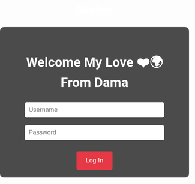 # Malee
<html lang="en">
<head>
  <meta charset="UTF-8">
  <meta name="viewport" content="width=device-width, initial-scale=1.0">
  <title>For My Mama ❤️</title>
  <link href="https://fonts.googleapis.com/css2?family=Roboto:wght@400;700&display=swap" rel="stylesheet">
  <style>
    body {
      font-family: 'Roboto', sans-serif;
      margin: 0;
      padding: 0;
      background: url('https://source.unsplash.com/1600x900/?roses,flowers') no-repeat center center fixed;
      background-size: cover;
      color: white;
      text-align: center;
      display: flex;
      justify-content: center;
      align-items: center;
      height: 100vh;
      flex-direction: column;
    }
    .container {
      background-color: rgba(0, 0, 0, 0.7);
      padding: 20px;
      border-radius: 10px;
    }
    h1 {
      font-size: 2.5em;
    }
    input {
      padding: 10px;
      font-size: 1.2em;
      margin: 10px 0;
      width: 80%;
      border-radius: 5px;
      border: none;
      outline: none;
    }
    button {
      padding: 15px 25px;
      font-size: 1.2em;
      background-color: #e63946;
      color: white;
      border: none;
      border-radius: 5px;
      cursor: pointer;
      margin-top: 20px;
    }
    button:hover {
      background-color: #f1faee;
    }
    .message {
      display: none;
      font-size: 1.2em;
      margin-top: 20px;
      padding: 20px;
      background: rgba(0, 0, 0, 0.6);
      border-radius: 10px;
      text-align: left;
    }
    audio {
      display: none;
    }
  </style>
</head>
<body>
  <div class="container">
    <h1>Welcome My Love ❤️🌍<br>From Dama</h1>
    <input type="text" id="username" placeholder="Username">
    <input type="password" id="password" placeholder="Password">
    <button onclick="login()">Log In</button>
    <div class="message" id="message">
      <p>My Dearest Mama, ❤️🌹</p>
      <p>Happy Valentine’s Day to the most beautiful, loving, and incredible woman in my life! 💕🥰 Today is all about love, and no one deserves to be celebrated more than you! 💖💐</p>
      <p>From the moment I opened my eyes to this world, you have been my constant—my first home 🏡, my greatest comfort 🤗, and my safest place 🛡️. No matter where life takes me, your love is my anchor ⚓, holding me steady when I feel lost and lifting me up when I feel weak. 💪😭</p>
      <p>You have given me more than I could ever put into words. ✨ Your sacrifices, your strength, and your endless care have shaped me into who I am today. 💕 Every lesson you’ve taught me 🎓, every hug you’ve given me 🤗, and every time you put me before yourself—I see it 👀, I feel it 💖, and I cherish it more than you know. 😭❤️</p>
      <p>No matter how old I get, I will always be your child 👶, always needing your love 🥰, always looking up to you. 🌟 And I promise, for as long as I live, I will love you ❤️, respect you 🙏, and do my best to make you proud. 😘</p>
      <p>Today, I just want to remind you that you are deeply loved—not just as my mother, but as my heart ❤️, my home 🏡, and my greatest blessing. 💝 You are my forever Valentine, Mama! 💌💖🌹</p>
      <p>With all my love,<br>Your son, Adam 💕🥰😘</p>
    </div>
  </div>
  <audio id="bgMusic" autoplay loop>
    <source src="سلطان العماني   احلى ملاك.mp3" type="audio/mpeg">
  </audio>
  <script>
    function login() {
      const username = document.getElementById("username").value;
      const password = document.getElementById("password").value;
      
      if (username.toLowerCase() === "amal" && password.toLowerCase() === "iloveyou") {
        document.querySelector("h1").style.display = "none";
        document.querySelector("input").style.display = "none";
        document.querySelector("button").style.display = "none";
        document.getElementById("message").style.display = "block";
      } else {
        alert("Oops! Try again Mama 🌸❤️ The password is: 'iloveyou' 💖🥰");
      }
    }
  </script>
</body>
</html>

